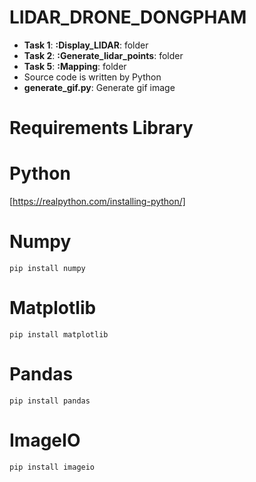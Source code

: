 # LIDAR_DRONE_DONGPHAM
- **Task 1**: **:Display_LIDAR**: folder
- **Task 2**: **:Generate_lidar_points**: folder
- **Task 5**: **:Mapping**: folder
- Source code is written by Python
- **generate_gif.py**: Generate gif image

# Requirements Library
# Python
[https://realpython.com/installing-python/]
# Numpy
```
pip install numpy
```
# Matplotlib
```
pip install matplotlib
```
# Pandas
```
pip install pandas
```
# ImageIO
```
pip install imageio
```

